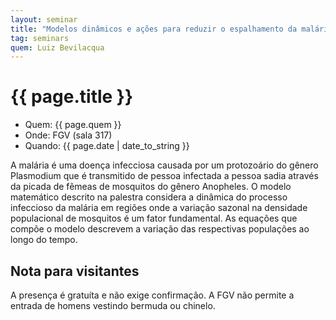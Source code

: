 ```yaml
---
layout: seminar
title: "Modelos dinâmicos e ações para reduzir o espalhamento da malária" 
tag: seminars
quem: Luiz Bevilacqua
---
```


# {{ page.title }}

- Quem:  {{ page.quem }}
- Onde: FGV (sala 317)
- Quando: {{ page.date | date_to_string }}

A malária é uma doença infecciosa causada por um protozoário do gênero
Plasmodium que é transmitido de pessoa infectada a pessoa sadia
através da picada de fêmeas de mosquitos do gênero Anopheles. O modelo
matemático descrito na palestra considera a dinâmica do processo
infeccioso da malária em regiões onde a variação sazonal na densidade
populacional de mosquitos é um fator fundamental.  As equações que
compõe o modelo descrevem a variação das respectivas populações ao
longo do tempo.

## Nota para visitantes

A presença é gratuíta e não exige confirmação. A FGV não permite a
entrada de homens vestindo bermuda ou chinelo.
